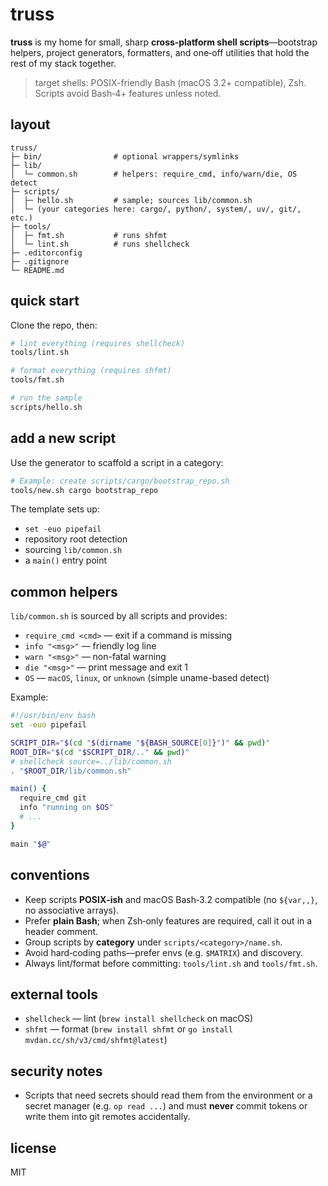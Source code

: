 # truss

**truss** is my home for small, sharp **cross‑platform shell scripts**—bootstrap helpers, project generators, formatters, and one‑off utilities that hold the rest of my stack together.

> target shells: POSIX-friendly Bash (macOS 3.2+ compatible), Zsh. Scripts avoid Bash‑4+ features unless noted.

## layout

```
truss/
├─ bin/                # optional wrappers/symlinks
├─ lib/
│  └─ common.sh        # helpers: require_cmd, info/warn/die, OS detect
├─ scripts/
│  ├─ hello.sh         # sample; sources lib/common.sh
│  └─ (your categories here: cargo/, python/, system/, uv/, git/, etc.)
├─ tools/
│  ├─ fmt.sh           # runs shfmt
│  └─ lint.sh          # runs shellcheck
├─ .editorconfig
├─ .gitignore
└─ README.md
```

## quick start

Clone the repo, then:

```sh
# lint everything (requires shellcheck)
tools/lint.sh

# format everything (requires shfmt)
tools/fmt.sh

# run the sample
scripts/hello.sh
```

## add a new script

Use the generator to scaffold a script in a category:

```sh
# Example: create scripts/cargo/bootstrap_repo.sh
tools/new.sh cargo bootstrap_repo
```

The template sets up:

- `set -euo pipefail`
- repository root detection
- sourcing `lib/common.sh`
- a `main()` entry point

## common helpers

`lib/common.sh` is sourced by all scripts and provides:

- `require_cmd <cmd>` — exit if a command is missing
- `info "<msg>"` — friendly log line
- `warn "<msg>"` — non-fatal warning
- `die "<msg>"` — print message and exit 1
- `OS` — `macOS`, `linux`, or `unknown` (simple uname-based detect)

Example:

```sh
#!/usr/bin/env bash
set -euo pipefail

SCRIPT_DIR="$(cd "$(dirname "${BASH_SOURCE[0]}")" && pwd)"
ROOT_DIR="$(cd "$SCRIPT_DIR/.." && pwd)"
# shellcheck source=../lib/common.sh
. "$ROOT_DIR/lib/common.sh"

main() {
  require_cmd git
  info "running on $OS"
  # ...
}

main "$@"
```

## conventions

- Keep scripts **POSIX‑ish** and macOS Bash‑3.2 compatible (no `${var,,}`, no associative arrays).
- Prefer **plain Bash**; when Zsh‑only features are required, call it out in a header comment.
- Group scripts by **category** under `scripts/<category>/name.sh`.
- Avoid hard‑coding paths—prefer envs (e.g. `$MATRIX`) and discovery.
- Always lint/format before committing: `tools/lint.sh` and `tools/fmt.sh`.

## external tools

- `shellcheck` — lint (`brew install shellcheck` on macOS)
- `shfmt` — format (`brew install shfmt` or `go install mvdan.cc/sh/v3/cmd/shfmt@latest`)

## security notes

- Scripts that need secrets should read them from the environment or a secret manager (e.g. `op read ...`) and must **never** commit tokens or write them into git remotes accidentally.

## license

MIT
